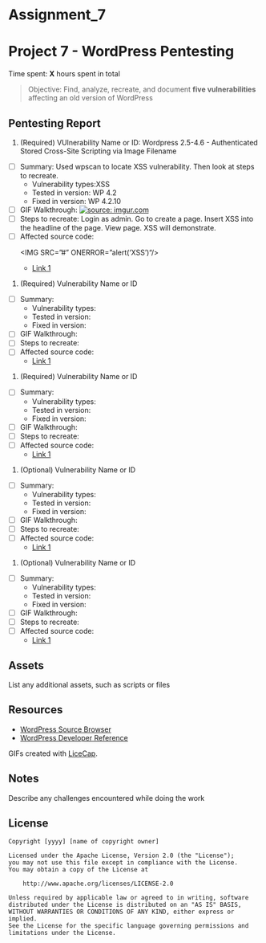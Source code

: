 # Assignment_7
# Project 7 - WordPress Pentesting

Time spent: **X** hours spent in total

> Objective: Find, analyze, recreate, and document **five vulnerabilities** affecting an old version of WordPress

## Pentesting Report

1. (Required) VUlnerability Name or ID: Wordpress 2.5-4.6 - Authenticated Stored Cross-Site Scripting via Image Filename
  - [ ] Summary: Used wpscan to locate XSS vulnerability. Then look at steps to recreate. 
    - Vulnerability types:XSS
    - Tested in version: WP 4.2 
    - Fixed in version: WP 4.2.10
  - [ ] GIF Walkthrough: <a href="https://imgur.com/koN3Nea"><img src="https://i.imgur.com/koN3Nea.gif" title="source: imgur.com" /></a>
  - [ ] Steps to recreate: Login as admin. Go to create a page. Insert XSS into the headline of the page. View page. XSS will demonstrate. 
  - [ ] Affected source code: <div class="entry-content">
		<p class="p1"><span class="s1">&lt;IMG SRC=&#8221;#&#8221; ONERROR=&#8221;</span><span class="s2">alert(&#8216;XSS&#8217;)</span><span class="s1">&#8220;/&gt;</span></p>
			</div><!-- .entry-content -->
    - [Link 1](https://github.com/WordPress/WordPress/commit/c9e60dab176635d4bfaaf431c0ea891e4726d6e0)
1. (Required) Vulnerability Name or ID
  - [ ] Summary: 
    - Vulnerability types:
    - Tested in version:
    - Fixed in version: 
  - [ ] GIF Walkthrough: 
  - [ ] Steps to recreate: 
  - [ ] Affected source code:
    - [Link 1](https://core.trac.wordpress.org/browser/tags/version/src/source_file.php)
1. (Required) Vulnerability Name or ID
  - [ ] Summary: 
    - Vulnerability types:
    - Tested in version:
    - Fixed in version: 
  - [ ] GIF Walkthrough: 
  - [ ] Steps to recreate: 
  - [ ] Affected source code:
    - [Link 1](https://core.trac.wordpress.org/browser/tags/version/src/source_file.php)
1. (Optional) Vulnerability Name or ID
  - [ ] Summary: 
    - Vulnerability types:
    - Tested in version:
    - Fixed in version: 
  - [ ] GIF Walkthrough: 
  - [ ] Steps to recreate: 
  - [ ] Affected source code:
    - [Link 1](https://core.trac.wordpress.org/browser/tags/version/src/source_file.php)
1. (Optional) Vulnerability Name or ID
  - [ ] Summary: 
    - Vulnerability types:
    - Tested in version:
    - Fixed in version: 
  - [ ] GIF Walkthrough: 
  - [ ] Steps to recreate: 
  - [ ] Affected source code:
    - [Link 1](https://core.trac.wordpress.org/browser/tags/version/src/source_file.php) 

## Assets

List any additional assets, such as scripts or files

## Resources

- [WordPress Source Browser](https://core.trac.wordpress.org/browser/)
- [WordPress Developer Reference](https://developer.wordpress.org/reference/)

GIFs created with [LiceCap](http://www.cockos.com/licecap/).

## Notes

Describe any challenges encountered while doing the work

## License

    Copyright [yyyy] [name of copyright owner]

    Licensed under the Apache License, Version 2.0 (the "License");
    you may not use this file except in compliance with the License.
    You may obtain a copy of the License at

        http://www.apache.org/licenses/LICENSE-2.0

    Unless required by applicable law or agreed to in writing, software
    distributed under the License is distributed on an "AS IS" BASIS,
    WITHOUT WARRANTIES OR CONDITIONS OF ANY KIND, either express or implied.
    See the License for the specific language governing permissions and
    limitations under the License.
